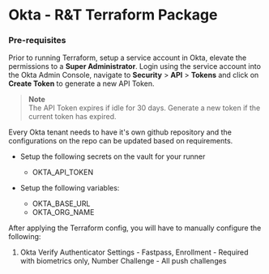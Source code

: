 # Okta - R&T Terraform Package


### Pre-requisites

Prior to running Terraform, setup a service account in Okta, elevate the permissions to a **Super Administrator**. Login using the service account into the Okta Admin Console, navigate to **Security** > **API** > **Tokens** and click on **Create Token** to generate a new API Token.

> **Note**\
> The API Token expires if idle for 30 days. Generate a new token if the current token has expired.

Every Okta tenant needs to have it's own github repository and the configurations on the repo can be updated based on requirements.

- Setup the following secrets on the vault for your runner

  - OKTA_API_TOKEN

- Setup the following variables:

  - OKTA_BASE_URL
  - OKTA_ORG_NAME


After applying the Terraform config, you will have to manually configure the following:

1. Okta Verify Authenticator Settings - Fastpass, Enrollment - Required with biometrics only, Number Challenge - All push challenges




